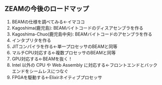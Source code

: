 ##  ZEAMの今後のロードマップ

1. BEAMの仕様を調べてみる←イマココ
2. Kagoshima(鹿児島): BEAMバイトコードのディスアセンブラを作る
3. Kagoshima-Chuo(鹿児島中央): BEAMバイトコードのアセンブラを作る
4. インタプリタを作る
5. JITコンパイラを作る←単一プロセッサのBEAMと同等
6. マルチCPU対応する←複数プロセッサのBEAMと同等
7. GPU対応する←BEAMを抜く！
8. Intel 以外の CPU や Web Assembly に対応する←フロントエンドとバックエンドをシームレスにつなぐ
9. FPGAを駆動する←Elixirネイティブプロセッサ